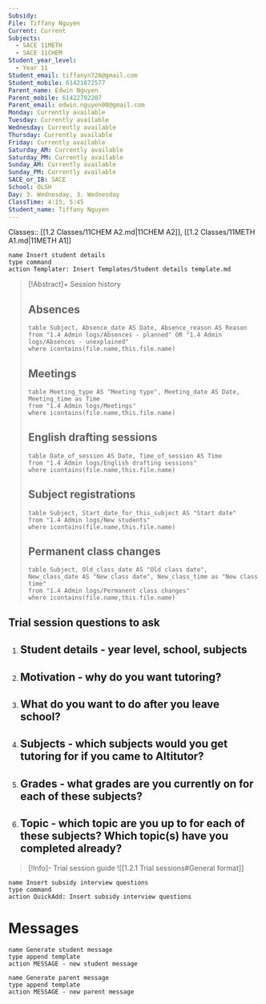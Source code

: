 ```yaml
---
Subsidy: 
File: Tiffany Nguyen
Current: Current
Subjects:
  - SACE 11METH
  - SACE 11CHEM
Student_year_level:
  - Year 11
Student_email: tiffanyn726@gmail.com
Student_mobile: 61421872577
Parent_name: Edwin Nguyen
Parent_mobile: 61422702207
Parent_email: edwin.nguyen00@gmail.com
Monday: Currently available
Tuesday: Currently available
Wednesday: Currently available
Thursday: Currently available
Friday: Currently available
Saturday_AM: Currently available
Saturday_PM: Currently available
Sunday_AM: Currently available
Sunday_PM: Currently available
SACE_or_IB: SACE
School: OLSH
Day: 3. Wednesday, 3. Wednesday
ClassTime: 4:15, 5:45
Student_name: Tiffany Nguyen
---
```

Classes:: [[1.2 Classes/11CHEM A2.md|11CHEM A2]], [[1.2 Classes/11METH A1.md|11METH A1]]
```button
name Insert student details
type command
action Templater: Insert Templates/Student details template.md
```

> [!Abstract]+ Session history
> ## Absences
> ```dataview
> table Subject, Absence_date AS Date, Absence_reason AS Reason
> from "1.4 Admin logs/Absences - planned" OR "1.4 Admin logs/Absences - unexplained"
> where icontains(file.name,this.file.name)
> ```
> 
> ## Meetings
> ```dataview
> table Meeting_type AS "Meeting type", Meeting_date AS Date, Meeting_time as Time
> from "1.4 Admin logs/Meetings" 
> where icontains(file.name,this.file.name)
> ```
> 
> ## English drafting sessions
> ```dataview
> table Date_of_session AS Date, Time_of_session AS Time
> from "1.4 Admin logs/English drafting sessions"
> where icontains(file.name,this.file.name)
> ```
> 
> ## Subject registrations
> ```dataview
> table Subject, Start_date_for_this_subject AS "Start date"
> from "1.4 Admin logs/New students"
> where icontains(file.name,this.file.name)
> ```
> 
> ## Permanent class changes
> ```dataview
> table Subject, Old_class_date AS "Old class date", New_class_date AS "New class date", New_class_time as "New class time"
> from "1.4 Admin logs/Permanent class changes"
> where icontains(file.name,this.file.name)
> 


## Trial session questions to ask
1. **Student details** - year level, school, subjects 
	- 
2. **Motivation** - why do you want tutoring?
	- 
3.  What do you want to do after you leave school?
	- 
4. **Subjects** - which subjects would you get tutoring for if you came to Altitutor?
	- 
5. **Grades** - what grades are you currently on for each of these subjects?
	- 
6.  **Topic** - which topic are you up to for each of these subjects? Which topic(s) have you completed already?
	- 

> [!Info]- Trial session guide
![[1.2.1 Trial sessions#General format]]

```button
name Insert subsidy interview questions
type command
action QuickAdd: Insert subsidy interview questions
```



# Messages
```button
name Generate student message
type append template
action MESSAGE - new student message
```





```button
name Generate parent message
type append template
action MESSAGE - new parent message
```

